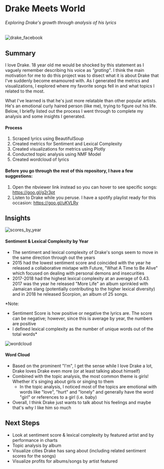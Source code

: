 # Drake Meets World
###### *Exploring Drake's growth through analysis of his lyrics*

![drake_facebook](https://user-images.githubusercontent.com/40477918/43699918-99f67422-9905-11e8-897c-128b13153f82.png)

## Summary
I love Drake. 18 year old me would be shocked by this statement as I vaguely remember describing his voice as *"grating"*. I think the main motivation for me to do this project was to disect what it is about Drake that I've suddenly become enamoured with. As I generated the metrics and visualizations, I explored where my favorite songs fell in and what topics I related to the most.

What I've learned is that he's just more relatable than other popular artists. He's an emotional curly haired person (like me), trying to figure out his life. Below, I briefly listed out the process I went through to complete my analysis and some insights I generated.

#### Process
1. Scraped lyrics using BeautifulSoup
2. Created metrics for Sentiment and Lexical Complexity
3. Created visualizations for metrics using Plotly
4. Conducted topic analysis using NMF Model
5. Created wordcloud of lyrics

#### Before you go through the rest of this repository, I have a few suggestions:
1. Open the nbviewer link instead so you can hover to see specific songs: https://goo.gl/g2r3pt
2. Listen to Drake while you peruse. I have a spotify playlist ready for this occasion: https://goo.gl/uKVLRy

## Insights
![scores_by_year](https://user-images.githubusercontent.com/40477918/43701160-098c7f62-990a-11e8-8feb-49af6b35bc0c.png)
#### Sentiment & Lexical Complexity by Year
+ The sentiment and lexical complexity of Drake's songs seem to move in the same direction through out the years
+ 2015 had the lowest sentiment score and coincided with the year he released a collaborative mixtape with Future, "What A Time to Be Alive" which focused on dealing with personal demons and insecurities
+ 2017-2018 had the highest lexical complexity at an average of 0.43. 2017 was the year he released "More Life" an album sprinkled with Jamaican slang (potentially contributing to the higher lexical diversity) and in 2018 he released Scorpion, an album of 25 songs. 

*Note: 
 - Sentiment Score is how positive or negative the lyrics are. The score can be negative; however, since this is average by year, the numbers are positive
 - I defined lexical complexity as the number of unique words out of the total words*

![wordcloud](https://user-images.githubusercontent.com/40477918/43701208-30aad59e-990a-11e8-932f-f2a445fb84f6.png)
#### Word Cloud
+ Based on the prominent "I'm", I get the sense while I love Drake a lot, Drake loves Drake even more (or at least talking about himself)
+ Combined with the topic analysis, the most common theme is girls! Whether it's singing about girls or singing to them
    + In the topic analysis, I noticed most of the topics are emotional with words like "love", "hurt" and "lonely" and generally have the word "girl" or references to a girl (i.e. baby)
+ Overall, I think Drake just wants to talk about his feelings and maybe that's why I like him so much

## Next Steps
+ Look at sentiment score & lexical complexity by featured artist and by performance in charts
+ Topic analysis by album
+ Visualize cities Drake has sang about (including related sentiment scores for the songs)
+ Visualize profits for albums/songs by artist featured

